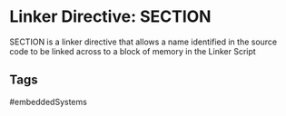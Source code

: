 # Linker Directive: SECTION

SECTION is a linker directive that allows a name identified in the source code to be linked across to a block of memory in the Linker Script

## Tags
#embeddedSystems
